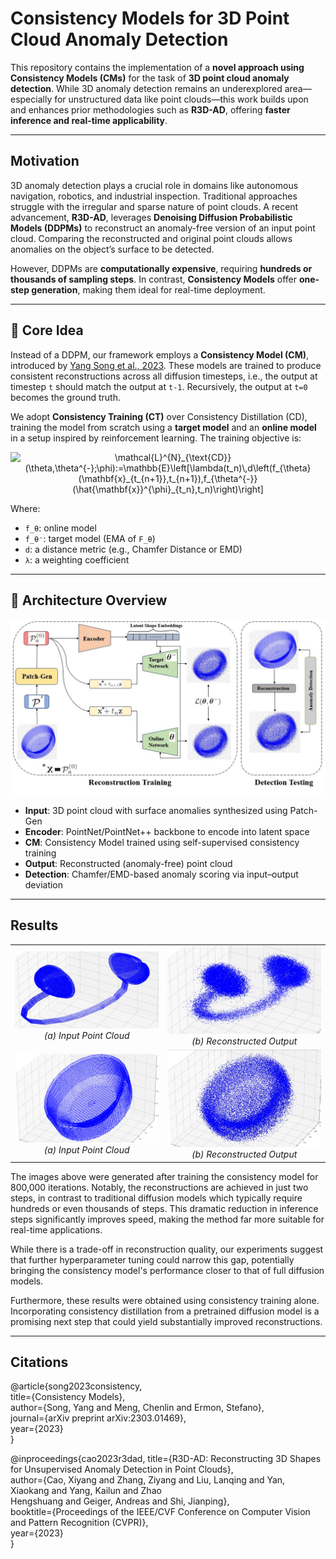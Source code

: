 # Consistency Models for 3D Point Cloud Anomaly Detection

This repository contains the implementation of a **novel approach using Consistency Models (CMs)** for the task of **3D point cloud anomaly detection**. While 3D anomaly detection remains an underexplored area—especially for unstructured data like point clouds—this work builds upon and enhances prior methodologies such as **R3D-AD**, offering **faster inference and real-time applicability**.

---

## Motivation

3D anomaly detection plays a crucial role in domains like autonomous navigation, robotics, and industrial inspection. Traditional approaches struggle with the irregular and sparse nature of point clouds. A recent advancement, **R3D-AD**, leverages **Denoising Diffusion Probabilistic Models (DDPMs)** to reconstruct an anomaly-free version of an input point cloud. Comparing the reconstructed and original point clouds allows anomalies on the object’s surface to be detected.

However, DDPMs are **computationally expensive**, requiring **hundreds or thousands of sampling steps**. In contrast, **Consistency Models** offer **one-step generation**, making them ideal for real-time deployment.

---

## 🧠 Core Idea

Instead of a DDPM, our framework employs a **Consistency Model (CM)**, introduced by [Yang Song et al., 2023](https://arxiv.org/abs/2303.01469). These models are trained to produce consistent reconstructions across all diffusion timesteps, i.e., the output at timestep `t` should match the output at `t-1`. Recursively, the output at `t=0` becomes the ground truth.

We adopt **Consistency Training (CT)** over Consistency Distillation (CD), training the model from scratch using a **target model** and an **online model** in a setup inspired by reinforcement learning. The training objective is:
<p align="center">
    <img src="https://latex.codecogs.com/svg.image?\color{white}\mathcal{L}^{N}_{\text{CD}}(\theta,\theta^{-};\phi):=\mathbb{E}\left[\lambda(t_n)\,d\left(f_{\theta}(\mathbf{x}_{t_{n&plus;1}},t_{n&plus;1}),f_{\theta^{-}}(\hat{\mathbf{x}}^{\phi}_{t_n},t_n)\right)\right]" title="\mathcal{L}^{N}_{\text{CD}}(\theta,\theta^{-};\phi):=\mathbb{E}\left[\lambda(t_n)\,d\left(f_{\theta}(\mathbf{x}_{t_{n+1}},t_{n+1}),f_{\theta^{-}}(\hat{\mathbf{x}}^{\phi}_{t_n},t_n)\right)\right]"/>
</p>


Where:
- `f_θ`: online model  
- `f_θ⁻`: target model (EMA of `F_θ`)  
- `d`: a distance metric (e.g., Chamfer Distance or EMD)  
- `λ`: a weighting coefficient

---

## 🔧 Architecture Overview

![Architecture Diagram](/result_images/arch_diagram.jpg)

- **Input**: 3D point cloud with surface anomalies synthesized using Patch-Gen
- **Encoder**: PointNet/PointNet++ backbone to encode into latent space  
- **CM**: Consistency Model trained using self-supervised consistency training  
- **Output**: Reconstructed (anomaly-free) point cloud  
- **Detection**: Chamfer/EMD-based anomaly scoring via input–output deviation

---

## Results

<table>
  <tr>
    <td align="center">
      <img src="result_images/original_headset.png" alt="Original Headset PCD" width="300"/>
      <br/>
      <em>(a) Input Point Cloud</em>
    </td>
    <td align="center">
      <img src="result_images/recons_headset.png" alt="Reconstructed Headset PCD" width="300"/>
      <br/>
      <em>(b) Reconstructed Output</em>
    </td>
  </tr>
  <tr>
    <td align="center">
      <img src="result_images/Ash_og.png" alt="Original Headset PCD" eight="90" width="300"/>
      <br/>
      <em>(a) Input Point Cloud</em>
    </td>
    <td align="center">
      <img src="result_images/Ash_recon2.jpg" alt="Reconstructed Headset PCD" width="300"/>
      <br/>
      <em>(b) Reconstructed Output</em>
    </td>
  </tr>
</table>

The images above were generated after training the consistency model for 800,000 iterations. Notably, the reconstructions are achieved in just two steps, in contrast to traditional diffusion models which typically require hundreds or even thousands of steps. This dramatic reduction in inference steps significantly improves speed, making the method far more suitable for real-time applications.

While there is a trade-off in reconstruction quality, our experiments suggest that further hyperparameter tuning could narrow this gap, potentially bringing the consistency model's performance closer to that of full diffusion models.

Furthermore, these results were obtained using consistency training alone. Incorporating consistency distillation from a pretrained diffusion model is a promising next step that could yield substantially improved reconstructions.

---

## Citations
@article{song2023consistency,<br/>
  title={Consistency Models},<br/>
  author={Song, Yang and Meng, Chenlin and Ermon, Stefano},<br/>
  journal={arXiv preprint arXiv:2303.01469},<br/>
  year={2023}<br/>
}

@inproceedings{cao2023r3dad,
  title={R3D-AD: Reconstructing 3D Shapes for Unsupervised Anomaly Detection in Point Clouds},<br/>
  author={Cao, Xiyang and Zhang, Ziyang and Liu, Lanqing and Yan, Xiaokang and Yang, Kailun and Zhao<br/> Hengshuang and Geiger, Andreas and Shi, Jianping},<br/>
  booktitle={Proceedings of the IEEE/CVF Conference on Computer Vision and Pattern Recognition (CVPR)},<br/>
  year={2023}<br/>
}
